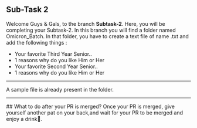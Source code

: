 ## Sub-Task 2
Welcome Guys & Gals, to the branch <b>Subtask-2</b>. Here, you will be completing your Subtask-2.
In this branch you will find a folder named Omicron_Batch. In that folder, you have to create a text file of name <github-username>.txt and add the following things :
- Your favorite Third Year Senior..
- 1 reasons why do you like Him or Her
- Your favorite Second Year Senior..
- 1 reasons why do you like Him or Her

<hr>
A sample file is already present in the folder.
<hr>
## What to do after your PR is merged?
Once your PR is merged, give yourself another pat on your back,and wait for your PR to be merged and enjoy a drink🍻.
